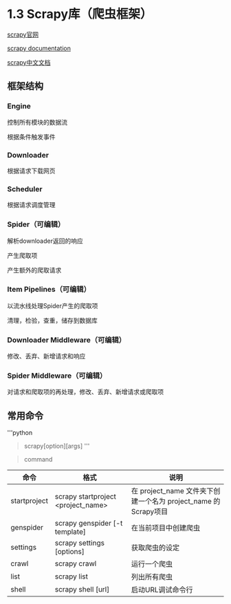 # 1.3 Scrapy库（爬虫框架）

[scrapy官网](https://scrapy.org/)

[scrapy documentation](https://docs.scrapy.org/_/downloads/en/latest/pdf/)

[scrapy中文文档](https://scrapy-chs.readthedocs.io/zh_CN/1.0/intro/tutorial.html)

## 框架结构

### Engine

控制所有模块的数据流

根据条件触发事件

### Downloader

根据请求下载网页

### Scheduler

根据请求调度管理

### Spider（可编辑）

解析downloader返回的响应

产生爬取项

产生额外的爬取请求

### Item Pipelines（可编辑）

以流水线处理Spider产生的爬取项

清理，检验，查重，储存到数据库

### Downloader Middleware（可编辑）

修改、丢弃、新增请求和响应

### Spider Middleware（可编辑）

对请求和爬取项的再处理，修改、丢弃、新增请求或爬取项

## 常用命令

'''python
>scrapy<command>[option][args]
'''

>command

|命令|格式|说明|
|---|---|---|
|startproject|scrapy startproject <project_name>|在 project_name 文件夹下创建一个名为 project_name 的Scrapy项目|
|genspider|scrapy genspider [-t template] <name> <domain>|在当前项目中创建爬虫|
|settings|scrapy settings [options]|获取爬虫的设定|
|crawl|scrapy crawl <spider>|运行一个爬虫|
|list|scrapy list|列出所有爬虫|
|shell|scrapy shell [url]|启动URL调试命令行|
